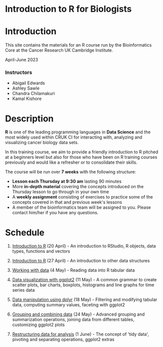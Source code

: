 # Introduction to R for Biologists


# Introduction

This site contains the materials for an R course run by the Bioinformatics Core
at the Cancer Research UK Cambridge Institute.

April-June 2023

### Instructors

* Abigail Edwards
* Ashley Sawle
* Chandra Chilamakuri
* Kamal Kishore


# Description

**R** is one of the leading programming languages in **Data Science** and the
most widely used within CRUK CI for interacting with, analyzing and visualizing
cancer biology data sets.

In this training course, we aim to provide a friendly introduction to R pitched
at a beginners level but also for those who have been on R training courses
previously and would like a refresher or to consolidate their skills.

The course will be run over **7 weeks** with the following structure:

* **Lesson each Thursday at 9:30 am** lasting 90 minutes
* More **in-depth material** covering the concepts introduced on the Thursday lesson to go through in your own time
* A **weekly assignment** consisting of exercises to practice some of the concepts covered in that and previous week's lessons
* A member of the bioinformatics team will be assigned to you. Please contact him/her if you have any questions.
    
 

# Schedule

1. [Introduction to R](docs/week1.html) (20 April) - An introduction to RStudio, R objects, data types, functions and vectors

2. [Introduction to R](week2.html) (27 April) - An introduction to other data structures

3. [Working with data](week3.html) (4 May) -  Reading data into R tabular data

4. [Data visualization with ggplot2](week4.html) (11 May) - A common grammar to create scatter plots, bar charts, boxplots, histograms and line graphs for time series data

5. [Data manipulation using dplyr](week5.html) (18 May) - Filtering and modifying tabular data, computing summary values, faceting with ggplot2

6. [Grouping and combining data](week6.html) (24 May) - Advanced grouping and summarization operations, joining data from different tables, customizing ggplot2 plots

7. [Restructuring data for analysis](week7.html) (1 June) - The concept of 'tidy data', pivoting and separating operations, ggplot2 extras
